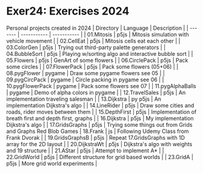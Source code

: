 # Exer24: Exercises 2024
Personal projects created in 2024
| Directory | Language | Description |
| ------- | ----------- | ----------- |
| 01.Mitosis | p5js | Mitosis simulation with vehicle movement | 
| 02.CellEat | p5js | Mitosis cells eat each other |
| 03.ColorGen | p5js | Trying out third-party palette generators |
| 04.BubbleSort | p5js | Playing w/sorting algo and interactive bubble sort |
| 05.Flowers | p5js | GenArt of some flowers |
| 06.CirclePack | p5js | Pack some circles |
| 07.FlowerPack | p5js | Pack some flowers (05+06) |
| 08.pygFlower | pygame | Draw some pygame flowers see 05 |
| 09.pygCircPack | pygame | Circle packing in pygame see 06 |
| 10.pygFlowerPack | pygame | Pack some flowers see 07 |
| 11.pygAlphaBalls | pygame | Demo of alpha colors in pygame |
| 12.TravelSales | p5js | An implementation traveling salesman |
| 13.Dijkstra | py p5js | An implementation Dijkstra's algo |
| 14.LineRider | p5js | Draw some cities and roads, rider moves between them |
| 15.DepthFirst | p5js | Implementation of breath first and depth first, graphs |
| 16.Dijkstra | p5js | My implementation Dijkstra's algo |
| 17.GridsGraphs | p5js | Trying some things out from Grids and Graphs Red Blob Games
| 18.Frank | js | Following Udemy Class from Frank Dvorak |
| 19.GridsGraphsB | p5js | Repeat 17.GridsGraphs with 1D array for the 2D layout |
| 20.DijkstraWt | p5js | Dijkstra's algo with weights and 19 structure |
| 21.AStar | p5js | Attempt to implement A* |
| 22.GridWorld | p5js | Different structure for grid based worlds |
| 23.GridA | p5js | More grid world experiments |

